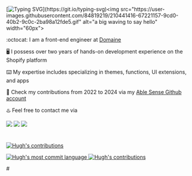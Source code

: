 [![Typing SVG](https://readme-typing-svg.herokuapp.com?font=Rubik+Pixels&pause=1000&color=008080&multiline=true&width=435&height=60&lines=Hi%2C+this+is+Hugh+Zhou;Nice+to+meet+you!)](https://git.io/typing-svg)<img src="https://user-images.githubusercontent.com/84819219/210441416-67221157-9cd0-40b2-9c0c-2ba98a12fde5.gif" alt="a big waving to say hello" width="60px">      
    
:octocat: I am a front-end engineer at [Domaine](https://meetdomaine.com/)      

:desktop_computer: I possess over two years of hands-on development experience on the Shopify platform   

:keyboard: My expertise includes specializing in themes, functions, UI extensions, and apps
     
:high_brightness: Check my contributions from 2022 to 2024 via my [Able Sense Github account](https://github.com/ablesense-hugh)        

        
:hotsprings: Feel free to contact me via
    
<a href="https://www.linkedin.com/in/yuhui-hugh-zhou-47181b170" target="_blank"><img src="https://img.shields.io/badge/LinkedIn-HughZhou-informational"></a>
<a href="mailto:hugh.zhou@meetdomaine.com"><img src="https://img.shields.io/badge/Email-Domaine-black"></a>
<a href="mailto:hughzhoutrt@gmail.com"><img src="https://img.shields.io/badge/Email-Personal-orange"></a>

#

<p align="left">
  <a href="https://github.com/domaine-hugh">
    <img src="https://github-profile-summary-cards.vercel.app/api/cards/profile-details?username=domaine-hugh&theme=2077" alt="Hugh's contributions"/>
  </a>
</p>

<p align="left">
  <a href="https://github.com/domaine-hugh">
    <img src="http://github-profile-summary-cards.vercel.app/api/cards/most-commit-language?username=domaine-hugh&theme=2077" alt="Hugh's most commit language"/>
  </a>
  <a href="https://github.com/domaine-hugh">
    <img src="http://github-profile-summary-cards.vercel.app/api/cards/productive-time?username=domaine-hugh&theme=2077&utcOffset=-4" alt="Hugh's contributions"/>
  </a>
</p>
#     

